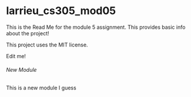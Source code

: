 # larrieu_cs305_mod05
This is the Read Me for the module 5 assignment. This provides basic info about the project! 

This project uses the MIT license. 

Edit me!

<h6> New Module </h6>
This is a new module I guess
